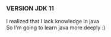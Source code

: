 ### VERSION JDK 11
I realized that I lack knowledge in java<br />
So I'm going to learn java more deeply :)